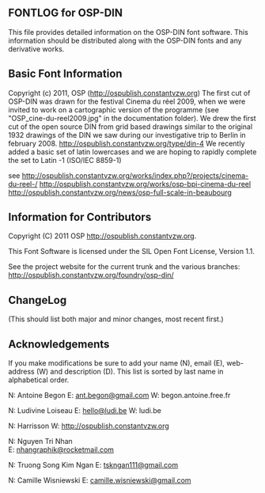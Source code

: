 
FONTLOG for OSP-DIN
-------------------
This file provides detailed information on the OSP-DIN font software.
This information should be distributed along with the OSP-DIN fonts
and any derivative works.

Basic Font Information
--------------------------
Copyright (c) 2011, OSP (http://ospublish.constantvzw.org)
The first cut of OSP-DIN was drawn for the festival Cinema du réel 2009, when we were invited to work on a cartographic version of the programme (see "OSP_cine-du-reel2009.jpg" in the documentation folder).
We drew the first cut of the open source DIN from grid based drawings similar to the original 1932 drawings of the DIN we saw during our investigative trip to Berlin in february 2008.
http://ospublish.constantvzw.org/type/din-4
We recently added a basic set of latin lowercases and we are hoping to rapidly complete the set to Latin -1 (ISO/IEC 8859-1)

see
http://ospublish.constantvzw.org/works/index.php?/projects/cinema-du-reel-/
http://ospublish.constantvzw.org/works/osp-bpi-cinema-du-reel
http://ospublish.constantvzw.org/news/osp-full-scale-in-beaubourg

Information for Contributors
------------------------------
Copyright (C) 2011 OSP 
http://ospublish.constantvzw.org.

This Font Software is licensed under the SIL Open Font License, Version 1.1.

See the project website for the current trunk and the various branches:
http://ospublish.constantvzw.org/foundry/osp-din/

ChangeLog
----------
(This should list both major and minor changes, most recent first.)

Acknowledgements
-------------------------
If you make modifications be sure to add your name (N), email (E), web-address
(W) and description (D). This list is sorted by last name in alphabetical
order.

N: Antoine Begon
E: ant.begon@gmail.com
W: begon.antoine.free.fr 

N: Ludivine Loiseau
E: hello@ludi.be
W: ludi.be 

N: Harrisson
W: http://ospublish.constantvzw.org 

N: Nguyen Tri Nhan	
E: nhangraphik@rocketmail.com

N: Truong Song Kim Ngan
E: tskngan111@gmail.com

N: Camille Wisniewski
E: camille.wisniewski@gmail.com



